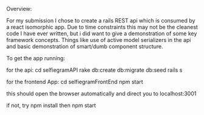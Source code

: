 Overview:

For my submission I chose to create a rails REST api which is consumed by a react isomorphic app. Due to time constraints this may not be the cleanest code I have ever written, but i did want to give a demonstration of some key framework concepts. Things like use of active model serializers in the api and basic demonstration of smart/dumb component structure.

To get the app running:

for the api:
cd selfiegramAPI
rake db:create db:migrate db:seed
rails s

for the frontend App:
cd selfiegramFrontEnd
npm start

this should open the browser automatically and direct you to localhost:3001

if not, try npm install then npm start
